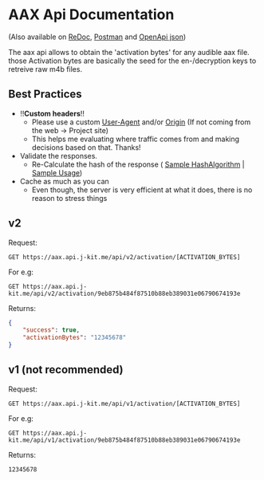 
# AAX Api Documentation

(Also available on [ReDoc](https://aax.api.j-kit.me/ReDoc), [Postman](https://www.postman.com/coderdojo-austria/workspace/aax-lookup-api/overview) and [OpenApi json](https://aax.api.j-kit.me/swagger/v1/swagger.json))


The aax api allows to obtain the 'activation bytes' for any audible aax file. those Activation bytes are basically the seed for the  en-/decryption keys to retreive raw m4b files.

## Best Practices

- !!**Custom headers**!!
	- Please use a custom [User-Agent](https://developer.mozilla.org/de/docs/Web/HTTP/Headers/User-Agent) and/or [Origin](https://developer.mozilla.org/en-US/docs/Web/HTTP/Headers/Origin) (If not coming from the web -> Project site)
	- This helps me evaluating where traffic comes from and making decisions based on that. Thanks! 
- Validate the responses. 
	- Re-Calculate the hash of the response ( [Sample HashAlgorithm](https://github.com/audible-tools/audible-tools.github.io/blob/926a3b6ea8f3bc0d71f294adc78d4bbd545c20ab/src/Utils/AaxHashAlgorithm.js) | [Sample Usage](https://github.com/audible-tools/audible-tools.github.io/blob/926a3b6ea8f3bc0d71f294adc78d4bbd545c20ab/src/ChecksumResolver.js#L150))
- Cache as much as you can
	- Even though, the server is very efficient at what it does, there is no reason to stress things


## v2

Request:

    GET https://aax.api.j-kit.me/api/v2/activation/[ACTIVATION_BYTES]

For e.g:

    GET https://aax.api.j-kit.me/api/v2/activation/9eb875b484f87510b88eb389031e06790674193e

Returns: 

```json
{
	"success": true,
	"activationBytes": "12345678"
}
```


## v1 (not recommended)
Request:

    GET https://aax.api.j-kit.me/api/v1/activation/[ACTIVATION_BYTES]

For e.g:

    GET https://aax.api.j-kit.me/api/v1/activation/9eb875b484f87510b88eb389031e06790674193e

Returns: 

	12345678
    


